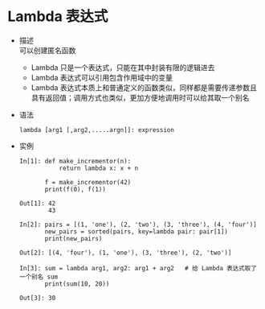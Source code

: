 # Lambda 表达式

- 描述  
  可以创建匿名函数  
  
  - Lambda 只是一个表达式，只能在其中封装有限的逻辑进去
  - Lambda 表达式可以引用包含作用域中的变量
  - Lambda 表达式本质上和普通定义的函数类似，同样都是需要传递参数且具有返回值；调用方式也类似，更加方便地调用时可以给其取一个别名

- 语法
  ```
  lambda [arg1 [,arg2,.....argn]]: expression
  ```

- 实例
  ```
  In[1]: def make_incrementor(n):
             return lambda x: x + n

         f = make_incrementor(42)
         print(f(0), f(1))
         
  Out[1]: 42
          43
          
  In[2]: pairs = [(1, 'one'), (2, 'two'), (3, 'three'), (4, 'four')]
         new_pairs = sorted(pairs, key=lambda pair: pair[1])
         print(new_pairs)
         
  Out[2]: [(4, 'four'), (1, 'one'), (3, 'three'), (2, 'two')]
  
  In[3]: sum = lambda arg1, arg2: arg1 + arg2   # 给 Lambda 表达式取了一个别名 sum
         print(sum(10, 20))
  
  Out[3]: 30
  ```
